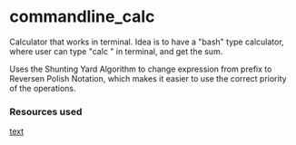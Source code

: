 # commandline_calc
Calculator that works in terminal. Idea is to have a "bash" type calculator, where user can type "calc <expr>" in terminal, and get the sum.

Uses the Shunting Yard Algorithm to change expression from prefix to Reversen Polish Notation, which makes it easier to use the correct priority of the operations. 


### Resources used
[text](https://www.technical-recipes.com/2011/a-mathematical-expression-parser-in-java-and-cpp/)


